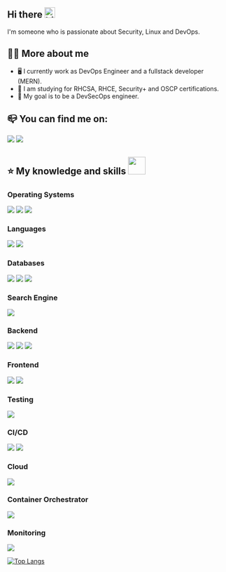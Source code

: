 ## Hi there <img src="https://user-images.githubusercontent.com/1303154/88677602-1635ba80-d120-11ea-84d8-d263ba5fc3c0.gif" width="24px" alt="hi"> 

I'm someone who is passionate about Security, Linux and DevOps.

## :man_technologist: More about me
- :desktop_computer: I currently work as DevOps Engineer and a fullstack developer (MERN).
- :open_book:	I am studying for RHCSA, RHCE, Security+ and OSCP certifications.
- :telescope:	My goal is to be a DevSecOps engineer.

## :mailbox_closed: You can find me on:
[<img src="https://img.shields.io/badge/linkedin-%230077B5.svg?&style=for-the-badge&logo=linkedin&logoColor=white" />](https://www.linkedin.com/in/rafael-fran%C3%A7a-731202229/) 
[<img src="https://img.shields.io/badge/medium-%2312100E.svg?&style=for-the-badge&logo=medium&logoColor=white" />](https://medium.com/USERNAME)


## :star: My knowledge and skills <img src="https://media.giphy.com/media/WUlplcMpOCEmTGBtBW/giphy.gif" width="40">

### Operating Systems

<p float="left">
  <img src="https://img.shields.io/badge/Cent%20OS-262577?style=for-the-badge&logo=CentOS&logoColor=white"/>  
  <img src="https://img.shields.io/badge/Debian-A81D33?style=for-the-badge&logo=debian&logoColor=white"/>
  <img src="https://img.shields.io/badge/Arch_Linux-1793D1?style=for-the-badge&logo=arch-linux&logoColor=white"/>
</p>

### Languages

<p float="left">
  <img src="https://img.shields.io/badge/Python-FFD43B?style=for-the-badge&logo=python&logoColor=blue"/>  
  <img src="https://img.shields.io/badge/JavaScript-323330?style=for-the-badge&logo=javascript&logoColor=F7DF1E"/>
</p>

### Databases

<p float="left">
  <img src="https://img.shields.io/badge/MongoDB-4EA94B?style=for-the-badge&logo=mongodb&logoColor=white"/>  
  <img src="https://img.shields.io/badge/MySQL-005C84?style=for-the-badge&logo=mysql&logoColor=white"/>
  <img src="https://img.shields.io/badge/PostgreSQL-316192?style=for-the-badge&logo=postgresql&logoColor=white"/>
</p>

### Search Engine
<p float="left">
  <img src="https://img.shields.io/badge/Elastic_Search-005571?style=for-the-badge&logo=elasticsearch&logoColor=white"/>  
</p>

### Backend
<p float="left">
  <img src="https://img.shields.io/badge/Node.js-339933?style=for-the-badge&logo=nodedotjs&logoColor=white"/>  
  <img src="https://img.shields.io/badge/Express.js-000000?style=for-the-badge&logo=express&logoColor=white"/>
  <img src="https://img.shields.io/badge/Flask-000000?style=for-the-badge&logo=flask&logoColor=white"/>
</p>

### Frontend
<p float="left">
  <img src="https://img.shields.io/badge/React-20232A?style=for-the-badge&logo=react&logoColor=61DAFB"/>  
  <img src="https://img.shields.io/badge/Redux-593D88?style=for-the-badge&logo=redux&logoColor=white"/>
</p>

### Testing
<p float="left">
  <img src="https://img.shields.io/badge/Jest-C21325?style=for-the-badge&logo=jest&logoColor=white"/>
</p>

### CI/CD
<p float="left">
  <img src="https://img.shields.io/badge/Jenkins-D24939?style=for-the-badge&logo=Jenkins&logoColor=white"/>  
  <img src="https://img.shields.io/badge/GitHub_Actions-2088FF?style=for-the-badge&logo=github-actions&logoColor=white"/>
</p>

### Cloud
<p float="left">
  <img src="https://img.shields.io/badge/Amazon_AWS-FF9900?style=for-the-badge&logo=amazonaws&logoColor=white"/>  
</p>

### Container Orchestrator

<p float="left">
  <img src="https://img.shields.io/badge/kubernetes-326ce5.svg?&style=for-the-badge&logo=kubernetes&logoColor=white"/>  
</p>

### Monitoring
<p float="left">
  <img src="https://img.shields.io/badge/Prometheus-000000?style=for-the-badge&logo=prometheus&labelColor=000000"/>  
</p>



[![Top Langs](https://github-readme-stats.vercel.app/api/top-langs/?username=rafaelpfr&hide=css,html,scss)](https://github.com/anuraghazra/github-readme-stats)


